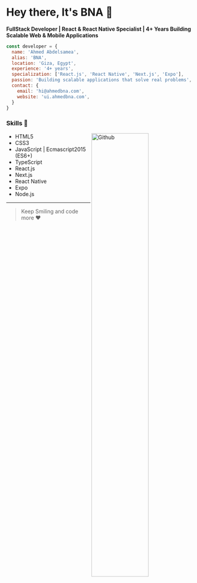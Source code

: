 # Hey there, It's BNA 👋

**FullStack Developer | React & React Native Specialist | 4+ Years Building Scalable Web & Mobile Applications**

```javascript
const developer = {
  name: 'Ahmed Abdelsamea',
  alias: 'BNA',
  location: 'Giza, Egypt',
  experience: '4+ years',
  specialization: ['React.js', 'React Native', 'Next.js', 'Expo'],
  passion: 'Building scalable applications that solve real problems',
  contact: {
    email: 'hi@ahmedbna.com',
    website: 'ui.ahmedbna.com',
  }
}
```

### Skills :rocket:

<img width="55%" align="right" alt="Github" src="https://raw.githubusercontent.com/onimur/.github/master/.resources/git-header.svg" />

- HTML5
- CSS3 
- JavaScript | Ecmascript2015 (ES6+)
- TypeScript
- React.js
- Next.js
- React Native
- Expo
- Node.js

---


> Keep Smiling and code more :heart:



